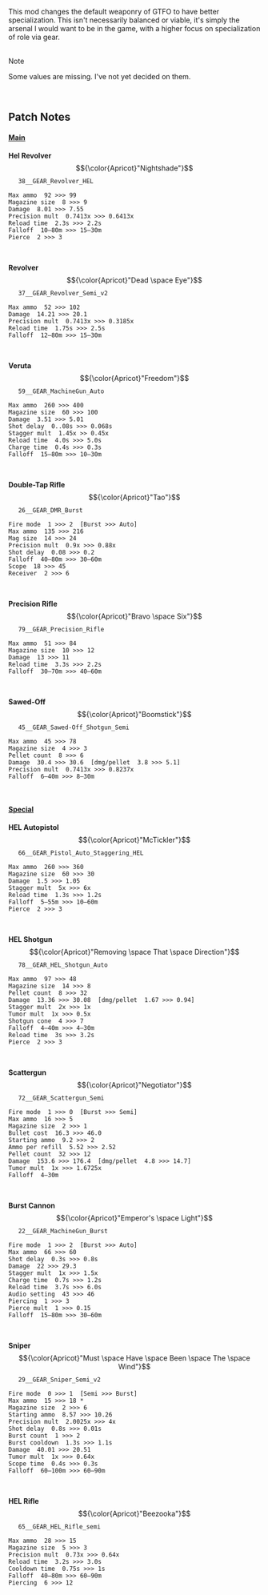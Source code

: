 This mod changes the default weaponry of GTFO to have better specialization. This isn't necessarily balanced or viable, it's simply the arsenal I would want to be in the game, with a higher focus on specialization of role via gear.
<br><br>

> [!NOTE]
> Some values are missing. I've not yet decided on them.

<br>

## Patch Notes

#### <ins>Main</ins>
<strong>Hel Revolver</strong> &nbsp; $${\color{Apricot}"Nightshade"}$$ &nbsp;&nbsp;&nbsp;&nbsp; <code>38__GEAR_Revolver_HEL</code><br>
```
Max ammo  92 >>> 99
Magazine size  8 >>> 9
Damage  8.01 >>> 7.55
Precision mult  0.7413x >>> 0.6413x
Reload time  2.3s >>> 2.2s
Falloff  10–80m >>> 15–30m
Pierce  2 >>> 3
```
<br>

<strong>Revolver</strong> &nbsp; $${\color{Apricot}"Dead \space Eye"}$$ &nbsp;&nbsp;&nbsp;&nbsp; <code>37__GEAR_Revolver_Semi_v2</code><br>
```
Max ammo  52 >>> 102
Damage  14.21 >>> 20.1
Precision mult  0.7413x >>> 0.3185x
Reload time  1.75s >>> 2.5s
Falloff  12–80m >>> 15–30m
```
<br>

<strong>Veruta</strong> &nbsp; $${\color{Apricot}"Freedom"}$$ &nbsp;&nbsp;&nbsp;&nbsp; <code>59__GEAR_MachineGun_Auto</code><br>
```
Max ammo  260 >>> 400
Magazine size  60 >>> 100
Damage  3.51 >>> 5.01
Shot delay  0..08s >>> 0.068s
Stagger mult  1.45x >> 0.45x
Reload time  4.0s >>> 5.0s
Charge time  0.4s >>> 0.3s
Falloff  15–80m >>> 10–30m
```
<br>

<strong>Double-Tap Rifle</strong> &nbsp; $${\color{Apricot}"Tao"}$$ &nbsp;&nbsp;&nbsp;&nbsp; <code>26__GEAR_DMR_Burst</code><br>
```
Fire mode  1 >>> 2  [Burst >>> Auto]
Max ammo  135 >>> 216
Mag size  14 >>> 24
Precision mult  0.9x >>> 0.88x
Shot delay  0.08 >>> 0.2
Falloff  40–80m >>> 30–60m
Scope  18 >>> 45
Receiver  2 >>> 6
```
<br>

<strong>Precision Rifle</strong> &nbsp; $${\color{Apricot}"Bravo \space Six"}$$ &nbsp;&nbsp;&nbsp;&nbsp; <code>79__GEAR_Precision_Rifle</code><br>
```
Max ammo  51 >>> 84
Magazine size  10 >>> 12
Damage  13 >>> 11
Reload time  3.3s >>> 2.2s
Falloff  30–70m >>> 40—60m
```
<br>

<strong>Sawed-Off</strong> &nbsp; $${\color{Apricot}"Boomstick"}$$ &nbsp;&nbsp;&nbsp;&nbsp; <code>45__GEAR_Sawed-Off_Shotgun_Semi</code><br>
```
Max ammo  45 >>> 78
Magazine size  4 >>> 3
Pellet count  8 >>> 6
Damage  30.4 >>> 30.6  [dmg/pellet  3.8 >>> 5.1]
Precision mult  0.7413x >>> 0.8237x
Falloff  6–40m >>> 8–30m
```
<br>


#### <ins>Special</ins>
<strong>HEL Autopistol</strong> &nbsp; $${\color{Apricot}"McTickler"}$$ &nbsp;&nbsp;&nbsp;&nbsp; <code>66__GEAR_Pistol_Auto_Staggering_HEL</code><br>
```
Max ammo  260 >>> 360
Magazine size  60 >>> 30
Damage  1.5 >>> 1.05
Stagger mult  5x >>> 6x
Reload time  1.3s >>> 1.2s
Falloff  5–55m >>> 10–60m
Pierce  2 >>> 3
```
<br>

<strong>HEL Shotgun</strong> &nbsp; $${\color{Apricot}"Removing \space That \space Direction"}$$ &nbsp;&nbsp;&nbsp;&nbsp; <code>78__GEAR_HEL_Shotgun_Auto</code><br>
```
Max ammo  97 >>> 48
Magazine size  14 >>> 8
Pellet count  8 >>> 32
Damage  13.36 >>> 30.08  [dmg/pellet  1.67 >>> 0.94]
Stagger mult  2x >>> 1x
Tumor mult  1x >>> 0.5x
Shotgun cone  4 >>> 7
Falloff  4–40m >>> 4–30m
Reload time  3s >>> 3.2s
Pierce  2 >>> 3
```
<br>

<strong>Scattergun</strong> &nbsp; $${\color{Apricot}"Negotiator"}$$ &nbsp;&nbsp;&nbsp;&nbsp; <code>72__GEAR_Scattergun_Semi</code><br>
```
Fire mode  1 >>> 0  [Burst >>> Semi]
Max ammo  16 >>> 5
Magazine size  2 >>> 1
Bullet cost  16.3 >>> 46.0
Starting ammo  9.2 >>> 2
Ammo per refill  5.52 >>> 2.52
Pellet count  32 >>> 12
Damage  153.6 >>> 176.4  [dmg/pellet  4.8 >>> 14.7]
Tumor mult  1x >>> 1.6725x
Falloff  4–30m
```
<br>

<strong>Burst Cannon</strong> &nbsp; $${\color{Apricot}"Emperor's \space Light"}$$ &nbsp;&nbsp;&nbsp;&nbsp; <code>22__GEAR_MachineGun_Burst</code><br>
```
Fire mode  1 >>> 2  [Burst >>> Auto]
Max ammo  66 >>> 60
Shot delay  0.3s >>> 0.8s
Damage  22 >>> 29.3
Stagger mult  1x >>> 1.5x
Charge time  0.7s >>> 1.2s
Reload time  3.7s >>> 6.0s
Audio setting  43 >>> 46
Piercing  1 >>> 3
Pierce mult  1 >>> 0.15
Falloff  15–80m >>> 30–60m
```
<br>

<strong>Sniper</strong> &nbsp; $${\color{Apricot}"Must \space Have \space Been \space The \space Wind"}$$ &nbsp;&nbsp;&nbsp;&nbsp; <code>29__GEAR_Sniper_Semi_v2</code><br>
```
Fire mode  0 >>> 1  [Semi >>> Burst]
Max ammo  15 >>> 18 *
Magazine size  2 >>> 6
Starting ammo  8.57 >>> 10.26
Precision mult  2.0025x >>> 4x
Shot delay  0.8s >>> 0.01s
Burst count  1 >>> 2
Burst cooldown  1.3s >>> 1.1s
Damage  40.01 >>> 20.51
Tumor mult  1x >>> 0.64x
Scope time  0.4s >>> 0.3s
Falloff  60–100m >>> 60–90m
```
<br>

<strong>HEL Rifle</strong> &nbsp; $${\color{Apricot}"Beezooka"}$$ &nbsp;&nbsp;&nbsp;&nbsp; <code>65__GEAR_HEL_Rifle_semi</code><br>
```
Max ammo  28 >>> 15
Magazine size  5 >>> 3
Precision mult  0.73x >>> 0.64x
Reload time  3.2s >>> 3.0s
Cooldown time  0.75s >>> 1s
Falloff  40–80m >>> 60–90m
Piercing  6 >>> 12
```
<br>

